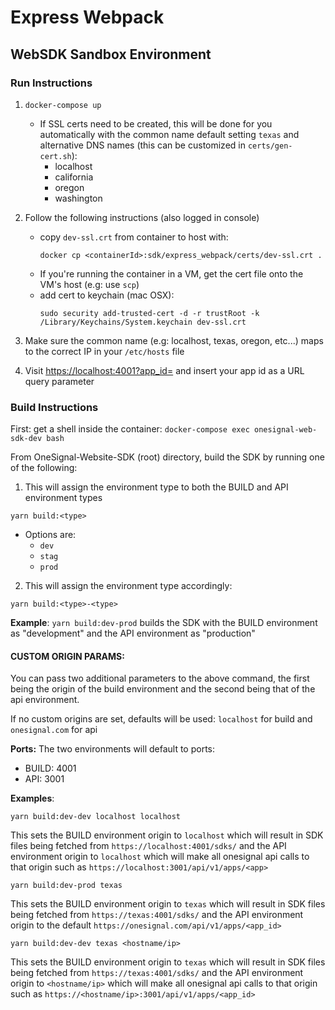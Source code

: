 # Express Webpack
## WebSDK Sandbox Environment
### Run Instructions
1. `docker-compose up`
   - If SSL certs need to be created, this will be done for you automatically with the common name default setting `texas` and alternative DNS names (this can be customized in `certs/gen-cert.sh`):
      - localhost
      - california
      - oregon
      - washington
   
2. Follow the following instructions (also logged in console)
   - copy `dev-ssl.crt` from container to host with: 
      ```
      docker cp <containerId>:sdk/express_webpack/certs/dev-ssl.crt .
      ```
   - If you're running the container in a VM, get the cert file onto the VM's host (e.g: use `scp`)
   - add cert to keychain (mac OSX): 
      ```
      sudo security add-trusted-cert -d -r trustRoot -k /Library/Keychains/System.keychain dev-ssl.crt
      ```
3. Make sure the common name (e.g: localhost, texas, oregon, etc...) maps to the correct IP in your `/etc/hosts` file
4. Visit [https://localhost:4001?app_id=](https://localhost:4001?app_id=) and insert your app id as a URL query parameter

### Build Instructions
First: get a shell inside the container: `docker-compose exec onesignal-web-sdk-dev bash`

From OneSignal-Website-SDK (root) directory, build the SDK by running one of the following:
1. This will assign the environment type to both the BUILD and API environment types
```
yarn build:<type>
```
   - Options are:
      - `dev`
      - `stag`
      - `prod`
2. This will assign the environment type accordingly:
```
yarn build:<type>-<type>
```
**Example**: `yarn build:dev-prod` builds the SDK with the BUILD environment as "development" and the API environment as "production"

#### CUSTOM ORIGIN PARAMS: 
You can pass two additional parameters to the above command, the first being the origin of the build environment and the second being that of the api environment. 

If no custom origins are set, defaults will be used: `localhost` for build and `onesignal.com` for api

**Ports:**
The two environments will default to ports:
   - BUILD: 4001
   - API: 3001

**Examples**:
```
yarn build:dev-dev localhost localhost
```
This sets the BUILD environment origin to `localhost` which will result in SDK files being fetched from `https://localhost:4001/sdks/` and the API environment origin to `localhost` which will make all onesignal api calls to that origin such as `https://localhost:3001/api/v1/apps/<app>`

```
yarn build:dev-prod texas
```
This sets the BUILD environment origin to `texas` which will result in SDK files being fetched from `https://texas:4001/sdks/` and the API environment origin to the default `https://onesignal.com/api/v1/apps/<app_id>`

```
yarn build:dev-dev texas <hostname/ip>
```
This sets the BUILD environment origin to `texas` which will result in SDK files being fetched from `https://texas:4001/sdks/` and the API environment origin to `<hostname/ip>` which will make all onesignal api calls to that origin such as `https://<hostname/ip>:3001/api/v1/apps/<app_id>`
